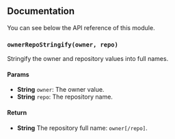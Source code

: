 ## Documentation

You can see below the API reference of this module.

### `ownerRepoStringify(owner, repo)`
Stringify the owner and repository values into full names.

#### Params
- **String** `owner`: The owner value.
- **String** `repo`: The repository name.

#### Return
- **String** The repository full name: `owner[/repo]`.


